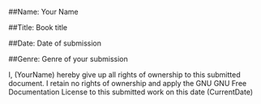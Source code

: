 ##Name: Your Name

##Title: Book title

##Date: Date of submission

##Genre: Genre of your submission

I, (YourName) hereby give up all rights of ownership to this submitted document. I retain no rights of ownership and apply the GNU GNU Free Documentation License to this submitted work on this date (CurrentDate)
